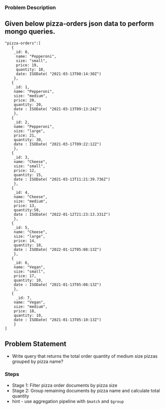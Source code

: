 ### Problem Description

## Given below pizza-orders json data to perform mongo queries.

```
"pizza-orders":[
   {
    _id: 0,
     name: "Pepperoni",
     size: "small",
     price: 19,
     quantity: 10,
     date: ISODate( "2021-03-13T08:14:30Z")
    },
   {
    _id: 1,
    name: "Pepperoni",
    size: "medium",
    price: 20,
    quantity: 20,
    date : ISODate( "2021-03-13T09:13:24Z")
    },
   {
    _id: 2,
    name: "Pepperoni",
    size: "large",
    price: 21,
    quantity: 30,
    date : ISODate( "2021-03-17T09:22:12Z")
    },
   {
    _id: 3,
    name: "Cheese",
    size: "small",
    price: 12,
    quantity: 15,
    date : ISODate( "2021-03-13T11:21:39.736Z")
    },
   {
    _id: 4,
    name: "Cheese",
    size: "medium",
    price: 13,
    quantity:50,
    date : ISODate( "2022-01-12T21:23:13.331Z")
    },
   {
    _id: 5,
    name: "Cheese",
    size: "large",
    price: 14,
    quantity: 10,
    date : ISODate( "2022-01-12T05:08:13Z")
    },
   {
    _id: 6,
    name: "Vegan",
    size: "small",
    price: 17,
    quantity: 10,
    date : ISODate( "2021-01-13T05:08:13Z")
    },
   {
     _id: 7,
    name: "Vegan",
    size: "medium",
    price: 18,
    quantity: 10,
    date : ISODate( "2021-01-13T05:10:13Z")
    }
]
```

## Problem Statement

- Write query that returns the total order quantity of medium size pizzas grouped by pizza name?

### Steps

- Stage 1: Filter pizza order documents by pizza size
- Stage 2: Group remaining documents by pizza name and calculate total quantity
- hint - use aggregation pipeline with `$match` and `$group`
